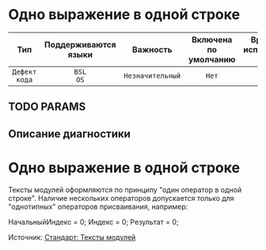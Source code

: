 # Одно выражение в одной строке

| Тип | Поддерживаются<br/>языки | Важность | Включена<br/>по умолчанию | Время на<br/>исправление (мин) | Тэги |
| :-: | :-: | :-: | :-: | :-: | :-: |
| `Дефект кода` | `BSL`<br/>`OS` | `Незначительный` | `Нет` | `2` | `standard`<br/>`design` |


## TODO PARAMS

## Описание диагностики

# Одно выражение в одной строке

Тексты модулей оформляются по принципу "один оператор в одной строке". Наличие нескольких операторов допускается только для "однотипных" операторов присваивания, например:

НачальныйИндекс = 0; Индекс = 0; Результат = 0;

Источник: [Стандарт: Тексты модулей](https://its.1c.ru/db/v8std#content:456:hdoc)